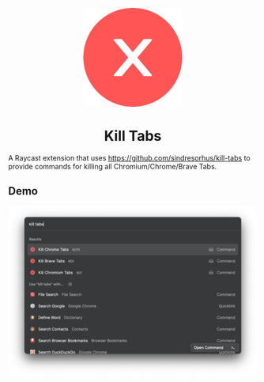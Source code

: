 <p align="center">
  <img src="./assets/command-icon.png" width="200"/>
</p>

<h1 align="center"> Kill Tabs </h1>

A Raycast extension that uses https://github.com/sindresorhus/kill-tabs to provide commands for killing all Chromium/Chrome/Brave Tabs.

## Demo

![Demo](assets/demo.png)
